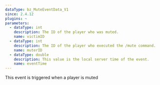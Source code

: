 ```yaml
---
dataType: bz_MuteEventData_V1
since: 2.4.12
plugins: ~
parameters:
  - dataType: int
    description: The ID of the player who was muted.
    name: victimID
  - dataType: int
    description: The ID of the player who executed the /mute command.
    name: muterID
  - dataType: double
    description: This value is the local server time of the event.
    name: eventTime
---
```


This event is triggered when a player is muted
